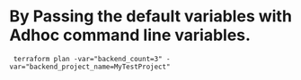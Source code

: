 # By Passing the default variables with Adhoc command line variables.

```
 terraform plan -var="backend_count=3" -var="backend_project_name=MyTestProject"
```
